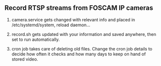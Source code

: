 Record RTSP streams from FOSCAM IP cameras
--------------------------------------------

1. camera.service gets changed with relevant info and placed in /etc/systemd/system, reload daemon...

2. record.sh gets updated with your information and saved anywhere, then set to run automatically.

3. cron job takes care of deleting old files. Change the cron job details to decide how often it checks and how many days to keep on hand of stored video.

